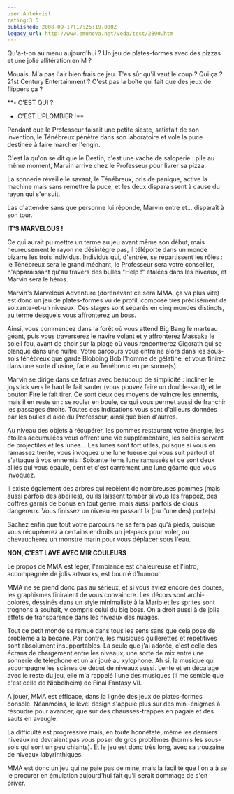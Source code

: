 ```yaml
---
user:Antekrist
rating:3.5
published: 2008-09-17T17:25:19.000Z
legacy_url: http://www.emunova.net/veda/test/2890.htm
---
```

Qu'a-t-on au menu aujourd'hui ? Un jeu de plates-formes avec des pizzas et une jolie allitération en M ?  

Mouais. M'a pas l'air bien frais ce jeu. T'es sûr qu'il vaut le coup ? Qui ça ? 21st Century Entertainment ? C'est pas la boîte qui fait que des jeux de flippers ça ?  

  

**- C'EST QUI ?   

- C'EST L'PLOMBIER !**  

Pendant que le Professeur faisait une petite sieste, satisfait de son invention, le Ténébreux pénètre dans son laboratoire et vole la puce destinée à faire marcher l'engin.  

C'est là qu'on se dit que le Destin, c'est une vache de saloperie : pile au même moment, Marvin arrive chez le Professeur pour livrer sa pizza.  

La sonnerie réveille le savant, le Ténébreux, pris de panique, active la machine mais sans remettre la puce, et les deux disparaissent à cause du rayon qui s'ensuit.  

Las d'attendre sans que personne lui réponde, Marvin entre et... disparaît à son tour.  

  

**IT'S MARVELOUS !**  

Ce qui aurait pu mettre un terme au jeu avant même son début, mais heureusement le rayon ne désintègre pas, il téléporte dans un monde bizarre les trois individus. Individus qui, d'entrée, se répartissent les rôles : le Ténébreux sera le grand méchant, le Professeur sera votre conseiller, n'apparaissant qu'au travers des bulles "Help !" étalées dans les niveaux, et Marvin sera le héros.  

Marvin's Marvelous Adventure (dorénavant ce sera MMA, ça va plus vite) est donc un jeu de plates-formes vu de profil, composé très précisément de soixante-et-un niveaux. Ces stages sont séparés en cinq mondes distincts, au terme desquels vous affronterez un boss.  

Ainsi, vous commencez dans la forêt où vous attend Big Bang le marteau géant, puis vous traverserez le navire volant et y affronterez Massaka le soleil fou, avant de choir sur la plage où vous rencontrerez Gigorath qui se planque dans une huître. Votre parcours vous entraîne alors dans les sous-sols ténébreux que garde Blobbing Bob l'homme de gélatine, et vous finirez dans une sorte d'usine, face au Ténébreux en personne(s).  

Marvin se dirige dans ce fatras avec beaucoup de simplicité : incliner le joystick vers le haut le fait sauter (vous pouvez faire un double-saut), et le bouton Fire le fait tirer. Ce sont deux des moyens de vaincre les ennemis, mais il en reste un : se rouler en boule, ce qui vous permet aussi de franchir les passages étroits. Toutes ces indications vous sont d'ailleurs données par les bulles d'aide du Professeur, ainsi que bien d'autres.  

Au niveau des objets à récupérer, les pommes restaurent votre énergie, les étoiles accumulées vous offrent une vie supplémentaire, les soleils servent de projectiles et les lunes... Les lunes sont fort utiles, puisque si vous en ramassez trente, vous invoquez une lune tueuse qui vous suit partout et s'attaque à vos ennemis ! Soixante items lune ramassés et ce sont deux alliés qui vous épaule, cent et c'est carrément une lune géante que vous invoquez.  

Il existe également des arbres qui recèlent de nombreuses pommes (mais aussi parfois des abeilles), qu'ils laissent tomber si vous les frappez, des coffres garnis de bonus en tout genre, mais aussi parfois de clous dangereux. Vous finissez un niveau en passant la (ou l'une des) porte(s).  

Sachez enfin que tout votre parcours ne se fera pas qu'à pieds, puisque vous récupèrerez à certains endroits un jet-pack pour voler, ou chevaucherez un monstre marin pour vous déplacer sous l'eau.  

  

**NON, C'EST LAVE AVEC MIR COULEURS**  

Le propos de MMA est léger, l'ambiance est chaleureuse et l'intro, accompagnée de jolis artworks, est bourré d'humour.  

MMA ne se prend donc pas au sérieux, et si vous aviez encore des doutes, les graphismes finiraient de vous convaincre. Les décors sont archi-colorés, dessinés dans un style minimaliste à la Mario et les sprites sont trognons à souhait, y compris celui du big boss. On a droit aussi à de jolis effets de transparence dans les niveaux des nuages.  

Tout ce petit monde se remue dans tous les sens sans que cela pose de problème à la bécane. Par contre, les musiques guillerettes et répétitives sont absolument insupportables. La seule que j'ai adorée, c'est celle des écrans de chargement entre les niveaux, une sorte de mix entre une sonnerie de téléphone et un air joué au xylophone. Ah si, la musique qui accompagne les scènes de début de niveaux aussi. Lente et en décalage avec le reste du jeu, elle m'a rappelé l'une des musiques (il me semble que c'est celle de Nibbelheim) de Final Fantasy VII.  

A jouer, MMA est efficace, dans la lignée des jeux de plates-formes console. Néanmoins, le level design s'appuie plus sur des mini-énigmes à résoudre pour avancer, que sur des chausses-trappes en pagaïe et des sauts en aveugle.  

La difficulté est progressive mais, en toute honnêteté, même les derniers niveaux ne devraient pas vous poser de gros problèmes (hormis les sous-sols qui sont un peu chiants). Et le jeu est donc très long, avec sa trouzaine de niveaux labyrinthiques.  

  

MMA est donc un jeu qui ne paie pas de mine, mais la facilité que l'on a à se le procurer en émulation aujourd'hui fait qu'il serait dommage de s'en priver.